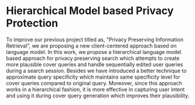 # Hierarchical Model based Privacy Protection

To improve our previous project titled as, "Privacy Preserving Information Retrieval", we are proposing a new client-centered approach based on language model. In this work, we propose a hierarchical language model based approach for privacy preserving search which attempts to create more plausible cover queries and handle sequentially edited user queries during a search session. Besides we have introduced a better technique to approximate query specificity which maintains same specificity level for cover queries compared to original query. Moreover, since this approach works in a hierarchical fashion, it is more effective in capturing user intent and using it during cover query generation which improves their plausibility.
